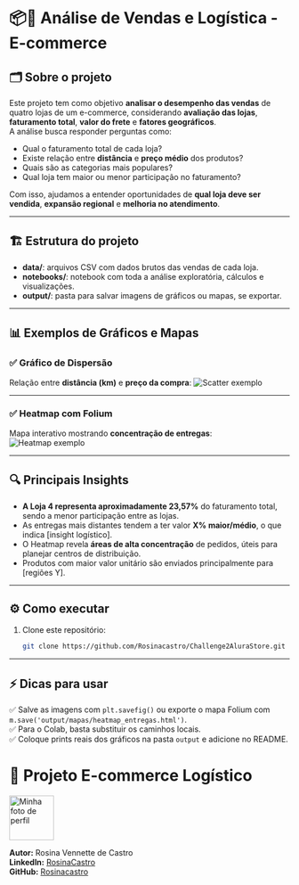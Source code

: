 # 📦📍 Análise de Vendas e Logística - E-commerce

## 🗂️ Sobre o projeto

Este projeto tem como objetivo **analisar o desempenho das vendas** de quatro lojas de um e-commerce, considerando **avaliação das lojas**, **faturamento total**, **valor do frete** e **fatores geográficos**.  
A análise busca responder perguntas como:
- Qual o faturamento total de cada loja?
- Existe relação entre **distância** e **preço médio** dos produtos?
- Quais são as categorias mais populares?
- Qual loja tem maior ou menor participação no faturamento?

Com isso, ajudamos a entender oportunidades de **qual loja deve ser vendida**, **expansão regional** e **melhoria no atendimento**.

---

## 🏗️ Estrutura do projeto

- **data/**: arquivos CSV com dados brutos das vendas de cada loja.
- **notebooks/**: notebook com toda a análise exploratória, cálculos e visualizações.
- **output/**: pasta para salvar imagens de gráficos ou mapas, se exportar.

---

## 📊 Exemplos de Gráficos e Mapas

### ✅ Gráfico de Dispersão
Relação entre **distância (km)** e **preço da compra**:
![Scatter exemplo](output/graficos/scatter_distancia_preco.png)

---

### ✅ Heatmap com Folium
Mapa interativo mostrando **concentração de entregas**:
![Heatmap exemplo](output/mapas/heatmap_entregas.png)

---

## 🔍 Principais Insights

- **A Loja 4 representa aproximadamente 23,57%** do faturamento total, sendo a menor participação entre as lojas.
- As entregas mais distantes tendem a ter valor **X% maior/médio**, o que indica [insight logístico].
- O Heatmap revela **áreas de alta concentração** de pedidos, úteis para planejar centros de distribuição.
- Produtos com maior valor unitário são enviados principalmente para [regiões Y].

---

## ⚙️ Como executar

1. Clone este repositório:
   ```bash
   git clone https://github.com/Rosinacastro/Challenge2AluraStore.git

   
---

## ⚡️ Dicas para usar
✅ Salve as imagens com `plt.savefig()` ou exporte o mapa Folium com `m.save('output/mapas/heatmap_entregas.html')`.  
✅ Para o Colab, basta substituir os caminhos locais.  
✅ Coloque prints reais dos gráficos na pasta `output` e adicione no README.



# 📍 Projeto E-commerce Logístico

<img src="https://avatars.githubusercontent.com/u/98106694?s=400&u=cdfea1cd51c78ddc148c41b244a7fbe424062cc7&v=4" alt="Minha foto de perfil" width="80"/>

**Autor:** Rosina Vennette de Castro  
**LinkedIn:** [RosinaCastro](https://linkedin.com/in/rosina-castro-desenvolvedora)  
**GitHub:** [Rosinacastro](https://github.com/Rosinacastro)
  

